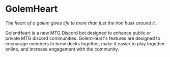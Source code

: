 # GolemHeart

_The heart of a golem gives life to more than just the iron husk around it._

GolemHeart is a new MTG Discord bot designed to enhance public or private MTG discord communities. GolemHeart's features are designed to encourage members to brew decks together, make it easier to play together online, and increase engagement with the community.

